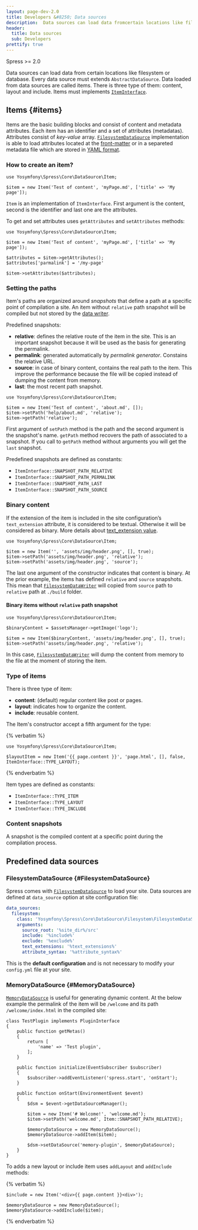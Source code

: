 ```yaml
---
layout: page-dev-2.0
title: Developers &#8250; Data sources
description:  Data sources can load data fromcertain locations like filesystem or database
header: 
  title: Data sources
  sub: Developers
prettify: true
---
```

<span class="label label-success">Spress >= 2.0</span>

Data sources can load data from certain locations like filesystem or database.
Every data source must extends `AbstractDataSource`. Data loaded from data sources are
called items. There is three type of them: content, layout and include.
Items must implements [`ItemInterface`](https://github.com/spress/Spress/blob/master/src/Core/DataSource/ItemInterface.php).

## Items {#items}

Items are the basic building blocks and consist of content and metadata attributes.
Each item has an identifier and a set of attributes (metadatas). Attributes consist of
*key-value* array. [`FilesystemDataSource`](https://github.com/spress/Spress/blob/master/src/Core/DataSource/Filesystem/FilesystemDataSource.php) implementation is able
to load attributes located at the [front-matter](/docs/2.0/front-matter/) or in a separeted
metadata file which are stored in [YAML format](https://en.wikipedia.org/wiki/YAML).

### How to create an item?

```
use Yosymfony\Spress\Core\DataSource\Item;

$item = new Item('Test of content', 'myPage.md', ['title' => 'My page']);
```

`Item` is an implementation of `ItemInterface`. First argument is the content, second is the identifier
and last one are the attributes.

To get and set attributes uses `getAttributes` and `setAttributes` methods:

```
use Yosymfony\Spress\Core\DataSource\Item;

$item = new Item('Test of content', 'myPage.md', ['title' => 'My page']);

$attributes = $item->getAttributes();
$attributes['parmalink'] = '/my-page'

$item->setAttributes($attributes);
```

### Setting the paths

Item's paths are organized around *snapshots* that define a path at a specific point
of compilation a site. An item without `relative` path snapshot will be compiled but not
stored by the [data writer](/docs/2.0/developers/data-writer).

Predefined snapshots:

* **relative**:  defines the relative route of the item in the site. This is an important snapshot because it will be used as the basis for generating the permalink.
* **permalink**: generated automatically by *permalink generator*. Constains the relative URL.
* **source**: in case of binary content, contains the real path to the item. This improve the performance because the file will be copied instead of dumping the content from memory.
* **last**: the most recent path snapshot.

```
use Yosymfony\Spress\Core\DataSource\Item;

$item = new Item('Test of content', 'about.md', []);
$item->setPath('help/about.md', 'relative');
$item->getPath('relative');
```

First argument of `setPath` method is the path and the second argument is the snapshot's name.
`getPath` method recovers the path of associated to a snapshot. If you call to `getPath` method
without arguments you will get the `last` snapshot.

Predefined snapshots are defined as constants:

* `ItemInterface::SNAPSHOT_PATH_RELATIVE`
* `ItemInterface::SNAPSHOT_PATH_PERMALINK`
* `ItemInterface::SNAPSHOT_PATH_LAST`
* `ItemInterface::SNAPSHOT_PATH_SOURCE`

### Binary content

If the extension of the item is included in the site configuration’s `text_extension` attribute, it is considered to be
textual. Otherwise it will be considered as binary. More details about [text_extension value](/docs/2.0/configuration/#deafult-configuration).

```
use Yosymfony\Spress\Core\DataSource\Item;

$item = new Item('', 'assets/img/header.png', [], true);
$item->setPath('assets/img/header.png', 'relative');
$item->setPath('assets/img/header.png', 'source');  
```

The last one argument of the constructor indicates that content is binary. At the prior example, the items
has defined `relative` and `source` snapshots. This mean that [`FilesystemDataWriter`](/docs/2.0/developers/data-writer/#FilesystemDataWriter)
will copied from `source` path to `relative` path at `./build` folder.

#### Binary items without `relative` path snapshot

```
use Yosymfony\Spress\Core\DataSource\Item;

$binaryContent = $assetsManager->getImage('logo');

$item = new Item($binaryContent, 'assets/img/header.png', [], true);
$item->setPath('assets/img/header.png', 'relative');
```
In this case, [`FilesystemDataWriter`](/docs/2.0/developers/data-writer/#FilesystemDataWriter)
will dump the content from memory to the file at the moment of storing the item.

### Type of items

There is three type of item:

* **content**: (default) regular content like post or pages.
* **layout**: indicates how to organize the content.
* **include**: reusable content.

The Item's constructor accept a fifth argument for the type:

{% verbatim %}
```
use Yosymfony\Spress\Core\DataSource\Item;

$layoutItem = new Item('{{ page.content }}', 'page.html', [], false, ItemInterface::TYPE_LAYOUT);
```
{% endverbatim %}

Item types are defined as constants:

* `ItemInterface::TYPE_ITEM`
* `ItemInterface::TYPE_LAYOUT`
* `ItemInterface::TYPE_INCLUDE`


### Content snapshots

A snapshot is the compiled content at a specific point during the compilation process.

## Predefined data sources

### FilesystemDataSource {#FilesystemDataSource}

Spress comes with [`FilesystemDataSource`](https://github.com/spress/Spress/blob/master/src/Core/DataSource/Filesystem/FilesystemDataSource.php) to load your site.
Data sources are defined at `data_source` option at site configuration file:

```yaml
data_sources:
  filesystem:
    class: 'Yosymfony\Spress\Core\DataSource\Filesystem\FilesystemDataSource'
    arguments:
      source_root: '%site_dir%/src'
      include: '%include%'
      exclude: '%exclude%'
      text_extensions: '%text_extensions%'
      attribute_syntax: '%attribute_syntax%'
```
This is the **default configuration** and is not necessary to modify your `config.yml` file at your site.

### MemoryDataSource {#MemoryDataSource}

[`MemoryDataSource`](https://github.com/spress/Spress/blob/master/src/Core/DataSource/Memory/MemoryDataSource.php)
is useful for generating dynamic content.
At the below example the permalink of the item will be `/welcome` and its path `/welcome/index.html`
in the compiled site:

```
class TestPlugin implements PluginInterface
{
    public function getMetas()
    {
        return [
            'name' => 'Test plugin',
        ];
    }

    public function initialize(EventSubscriber $subscriber)
    {
        $subscriber->addEventListener('spress.start', 'onStart');
    }

    public function onStart(EnvironmentEvent $event)
    {
        $dsm = $event->getDataSourceManager();

        $item = new Item('# Welcome!', 'welcome.md');
        $item->setPath('welcome.md', Item::SNAPSHOT_PATH_RELATIVE);

        $memoryDataSource = new MemoryDataSource();
        $memoryDataSource->addItem($item);

        $dsm->setDataSource('memory-plugin', $memoryDataSource);
    }
}
```

To adds a new layout or include item uses `addLayout` and `addInclude` methods:

{% verbatim %}
```
$include = new Item('<div>{{ page.content }}<div>');

$memoryDataSource = new MemoryDataSource();
$memoryDataSource->addInclude($item);

```
{% endverbatim %}
